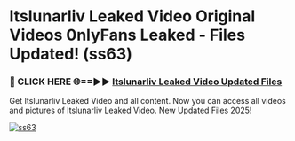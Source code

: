 # Itslunarliv Leaked Video Original Videos 0nlyFans Leaked - Files Updated! (ss63)

<h3>🔴 CLICK HERE 🌐==►► <a href="https://tinyurl.com/x26r9saj" rel="nofollow">Itslunarliv Leaked Video Updated Files</a></h3>

Get Itslunarliv Leaked Video and all content. Now you can access all videos and pictures of Itslunarliv Leaked Video. New Updated Files 2025!

[![ss63](https://i.imgur.com/LkgZPqh.gif)](https://tinyurl.com/x26r9saj)
